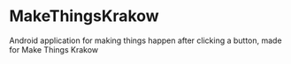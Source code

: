 MakeThingsKrakow
================

Android application for making things happen after clicking a button, made for Make Things Krakow 
